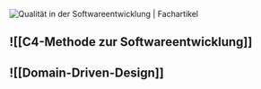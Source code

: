 ![Qualität in der Softwareentwicklung | Fachartikel](https://res.cloudinary.com/sternwald-systems/image/upload/v1/hugoprd/BILD/00699557_B8A546A1EA83/824057f3718f1a847fb209024ba813b4fb56b478)
## ![[C4-Methode zur Softwareentwicklung]]
## ![[Domain-Driven-Design]]